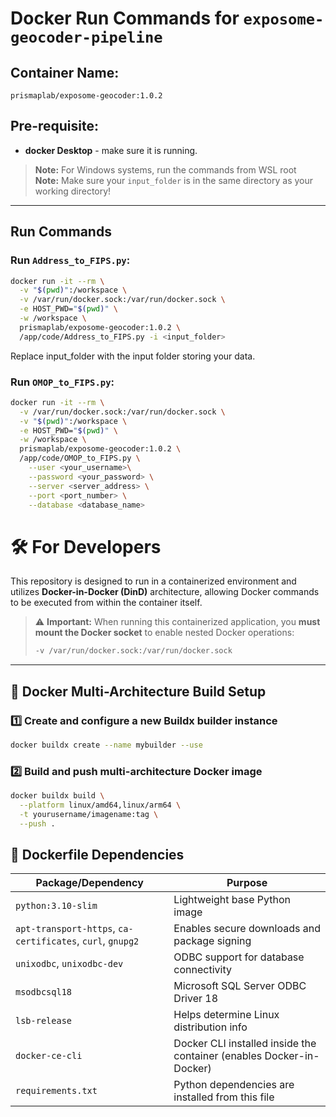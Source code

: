 # Docker Run Commands for `exposome-geocoder-pipeline`

## Container Name:
`prismaplab/exposome-geocoder:1.0.2`

## Pre-requisite:
- **docker Desktop** - make sure it is running.

> **Note:** For Windows systems, run the commands from WSL root  
> **Note:** Make sure your `input_folder` is in the same directory as your working directory!

---

## Run Commands

### Run `Address_to_FIPS.py`:
```bash
docker run -it --rm \
  -v "$(pwd)":/workspace \
  -v /var/run/docker.sock:/var/run/docker.sock \
  -e HOST_PWD="$(pwd)" \
  -w /workspace \
  prismaplab/exposome-geocoder:1.0.2 \
  /app/code/Address_to_FIPS.py -i <input_folder>
```
Replace input_folder with the input folder storing your data.

### Run `OMOP_to_FIPS.py`:
```bash
docker run -it --rm \
  -v /var/run/docker.sock:/var/run/docker.sock \
  -v "$(pwd)":/workspace \
  -e HOST_PWD="$(pwd)" \
  -w /workspace \
  prismaplab/exposome-geocoder:1.0.2 \
  /app/code/OMOP_to_FIPS.py \
    --user <your_username>\
    --password <your_password> \
    --server <server_address> \
    --port <port_number> \
    --database <database_name>
```

# 🛠️ For Developers

This repository is designed to run in a containerized environment and utilizes **Docker-in-Docker (DinD)** architecture, allowing Docker commands to be executed from within the container itself.

> ⚠️ **Important:** When running this containerized application, you **must mount the Docker socket** to enable nested Docker operations:  
> ```bash
> -v /var/run/docker.sock:/var/run/docker.sock
> ```

---

## 🐳 Docker Multi-Architecture Build Setup

### 1️⃣ Create and configure a new Buildx builder instance
```bash
docker buildx create --name mybuilder --use
```

### 2️⃣ Build and push multi-architecture Docker image
```bash
docker buildx build \
  --platform linux/amd64,linux/arm64 \
  -t yourusername/imagename:tag \
  --push .
```

## 🧱 Dockerfile Dependencies 

| Package/Dependency                           | Purpose                                                             |
|----------------------------------------------|---------------------------------------------------------------------|
| `python:3.10-slim`                           | Lightweight base Python image                                       |
| `apt-transport-https`, `ca-certificates`, `curl`, `gnupg2` | Enables secure downloads and package signing         |
| `unixodbc`, `unixodbc-dev`                   | ODBC support for database connectivity                              |
| `msodbcsql18`                                | Microsoft SQL Server ODBC Driver 18                                 |
| `lsb-release`                                | Helps determine Linux distribution info                             |
| `docker-ce-cli`                              | Docker CLI installed inside the container (enables Docker-in-Docker)|
| `requirements.txt`                           | Python dependencies are installed from this file                    |





